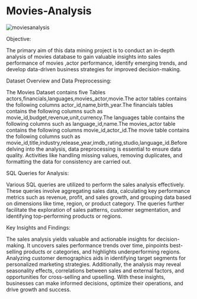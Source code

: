# Movies-Analysis
![moviesanalysis](https://github.com/jnana027/Movies-Analysis/assets/120124430/b70ea9f3-949b-46ee-9a92-71663afe7866)

Objective:

The primary aim of this data mining project is to conduct an in-depth analysis of movies database to gain valuable insights into sales performance of movies ,actor performance, identify emerging trends, and develop data-driven business strategies for improved decision-making.

Dataset Overview and Data Preprocessing:

The Movies Dataset contains five Tables actors,financials,languages,movies_actor,movie.The actor tables contains the following columns  actor_id,name,birth_year.The financials tables contains the following columns such as movie_id,budget,revenue,unit,currency.The languages table contains the following columns such as language_id,name.The movies_actor table contains the following columns movie_id,actor_id.The movie table contains the following columns such as movie_id,title,industry,release_year,imdb_rating,studio,language_id.Before delving into the analysis, data preprocessing is essential to ensure data quality. Activities like handling missing values, removing duplicates, and formatting the data for consistency are carried out.

SQL Queries for Analysis:

Various SQL queries are utilized to perform the sales analysis effectively. These queries involve aggregating sales data, calculating key performance metrics such as revenue, profit, and sales growth, and grouping data based on dimensions like time, region, or product category. The queries further facilitate the exploration of sales patterns, customer segmentation, and identifying top-performing products or regions.

Key Insights and Findings:

The sales analysis yields valuable and actionable insights for decision-making. It uncovers sales performance trends over time, pinpoints best-selling products or categories, and highlights underperforming regions. Analyzing customer demographics aids in identifying target segments for personalized marketing strategies. Additionally, the analysis may reveal seasonality effects, correlations between sales and external factors, and opportunities for cross-selling and upselling. With these insights, businesses can make informed decisions, optimize their operations, and drive growth and success.

